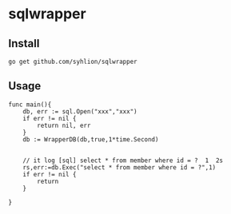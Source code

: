 # sqlwrapper


## Install

`go get github.com/syhlion/sqlwrapper`

## Usage

```
func main(){
    db, err := sql.Open("xxx","xxx")
    if err != nil {
        return nil, err
    }
    db := WrapperDB(db,true,1*time.Second)


    // it log [sql] select * from member where id = ?  1  2s
    rs,err:=db.Exec("select * from member where id = ?",1)
    if err != nil {
        return
    }

}
```

